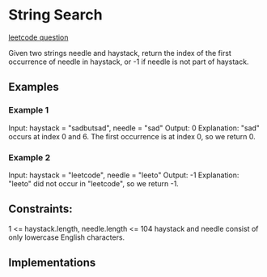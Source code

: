 # String Search

[leetcode question](https://leetcode.com/problems/find-the-index-of-the-first-occurrence-in-a-string/)

Given two strings needle and haystack, return the index of the first occurrence of needle in haystack, or -1 if needle is not part of haystack.

## Examples

### Example 1

Input: haystack = "sadbutsad", needle = "sad"
Output: 0
Explanation: "sad" occurs at index 0 and 6.
The first occurrence is at index 0, so we return 0.

### Example 2

Input: haystack = "leetcode", needle = "leeto"
Output: -1
Explanation: "leeto" did not occur in "leetcode", so we return -1.
 

## Constraints:

1 <= haystack.length, needle.length <= 104
haystack and needle consist of only lowercase English characters.

## Implementations


